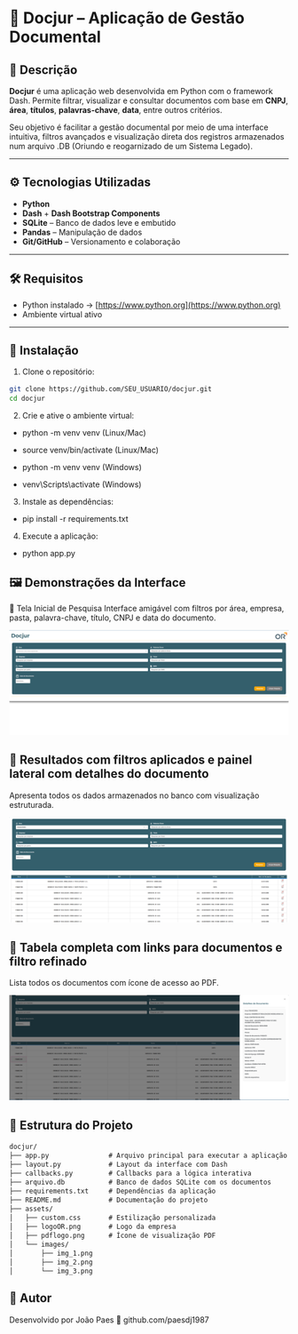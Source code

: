 # 📁 Docjur – Aplicação de Gestão Documental

## 📝 Descrição

**Docjur** é uma aplicação web desenvolvida em Python com o framework Dash. Permite filtrar, visualizar e consultar documentos com base em **CNPJ**, **área**, **títulos**, **palavras-chave**, **data**, entre outros critérios.

Seu objetivo é facilitar a gestão documental por meio de uma interface intuitiva, filtros avançados e visualização direta dos registros armazenados num arquivo .DB (Oriundo e reogarnizado de um Sistema Legado).

---

## ⚙️ Tecnologias Utilizadas

- **Python**
- **Dash** + **Dash Bootstrap Components**
- **SQLite** – Banco de dados leve e embutido
- **Pandas** – Manipulação de dados
- **Git/GitHub** – Versionamento e colaboração

---

## 🛠️ Requisitos

- Python instalado → [https://www.python.org](https://www.python.org)
- Ambiente virtual ativo

---

## 🚀 Instalação

1. Clone o repositório:

```bash
git clone https://github.com/SEU_USUARIO/docjur.git
cd docjur
```

2. Crie e ative o ambiente virtual:

- python -m venv venv (Linux/Mac)
- source venv/bin/activate (Linux/Mac)

- python -m venv venv (Windows)
- venv\Scripts\activate (Windows)

3. Instale as dependências:

- pip install -r requirements.txt

4. Execute a aplicação:

- python app.py

## 🖼️ Demonstrações da Interface
🔎 Tela Inicial de Pesquisa
Interface amigável com filtros por área, empresa, pasta, palavra-chave, título, CNPJ e data do documento.

![Tela inicial](assets/images/img_1.png)


## 📄 Resultados com filtros aplicados e painel lateral com detalhes do documento
Apresenta todos os dados armazenados no banco com visualização estruturada.

![Resultados com detalhes](assets/images/img_2.png)


## 📑 Tabela completa com links para documentos e filtro refinado
Lista todos os documentos com ícone de acesso ao PDF.

![Tabela completa](assets/images/img_3.png)


## 📂 Estrutura do Projeto

```text
docjur/
├── app.py               # Arquivo principal para executar a aplicação
├── layout.py            # Layout da interface com Dash
├── callbacks.py         # Callbacks para a lógica interativa
├── arquivo.db           # Banco de dados SQLite com os documentos
├── requirements.txt     # Dependências da aplicação
├── README.md            # Documentação do projeto
├── assets/
│   ├── custom.css       # Estilização personalizada
│   ├── logoOR.png       # Logo da empresa
│   ├── pdflogo.png      # Ícone de visualização PDF
│   └── images/
│       ├── img_1.png
│       ├── img_2.png
│       └── img_3.png
```

## 👤 Autor
Desenvolvido por João Paes
🔗 github.com/paesdj1987